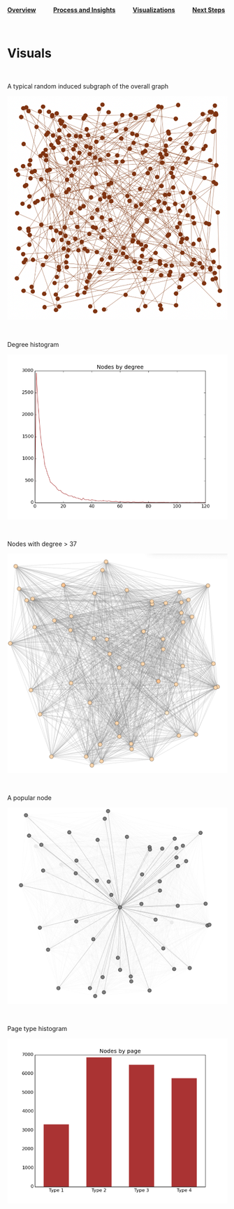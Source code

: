 #### [Overview](index.md)            [Process and Insights](process.md)            [Visualizations](visuals.md)            [Next Steps](nextsteps.md)

<br>

# Visuals

<br>

A typical random induced subgraph of the overall graph

![Induced subgraph](visuals/randomsubgraph.png)

<br>

Degree histogram

![Nodes by Degree](visuals/nodesbydegree.png)

<br>

Nodes with degree > 37

![Nodes with degree > 37](visuals/degree37.png)

<br>

A popular node

![A popular node](visuals/popularnode2.png)

<br>

Page type histogram

![Nodes by Page Type](visuals/nodesbypage.png)